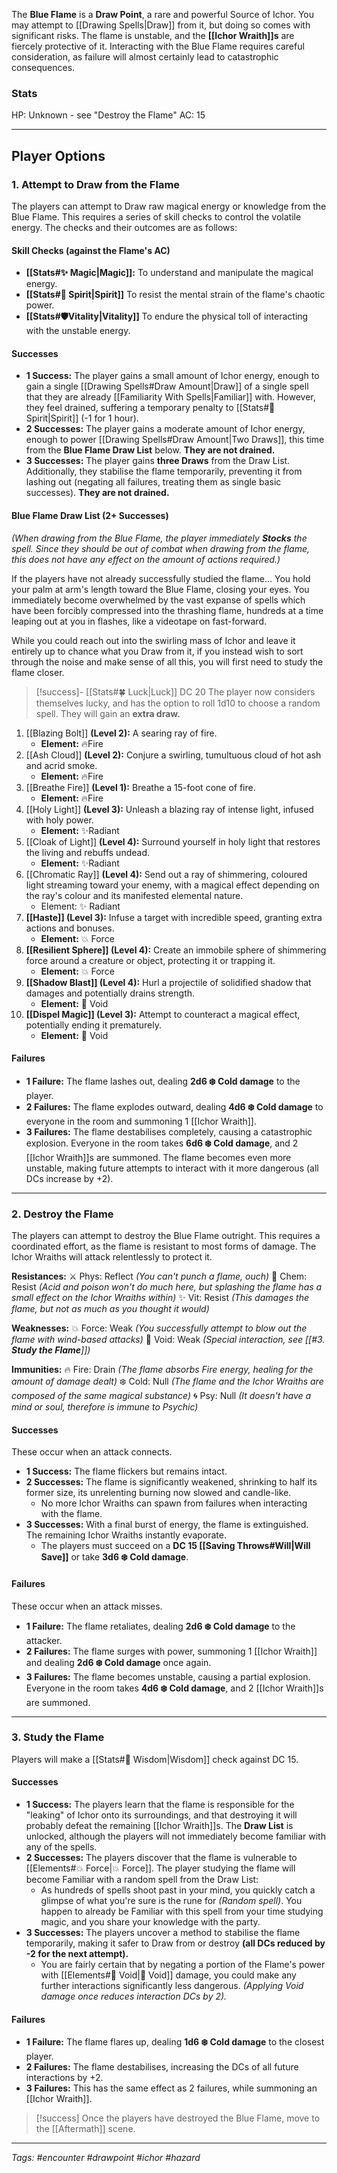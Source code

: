 The **Blue Flame** is a **Draw Point**, a rare and powerful Source of Ichor. You may attempt to [[Drawing Spells|Draw]] from it, but doing so comes with significant risks. The flame is unstable, and the **[[Ichor Wraith]]s** are fiercely protective of it. Interacting with the Blue Flame requires careful consideration, as failure will almost certainly lead to catastrophic consequences.

### Stats

HP: Unknown - see "Destroy the Flame"
AC: 15

---

## Player Options

### 1. **Attempt to Draw from the Flame**

The players can attempt to Draw raw magical energy or knowledge from the Blue Flame. This requires a series of skill checks to control the volatile energy. The checks and their outcomes are as follows:

#### **Skill Checks** (against the Flame's AC)

- **[[Stats#✨ Magic|Magic]]:** To understand and manipulate the magical energy.
- **[[Stats#💙 Spirit|Spirit]]** To resist the mental strain of the flame's chaotic power.
- **[[Stats#🛡️Vitality|Vitality]]** To endure the physical toll of interacting with the unstable energy.

#### **Successes**

- **1 Success:** The player gains a small amount of Ichor energy, enough to gain a single [[Drawing Spells#Draw Amount|Draw]] of a single spell that they are already [[Familiarity With Spells|Familiar]] with. However, they feel drained, suffering a temporary penalty to [[Stats#💙 Spirit|Spirit]] (-1 for 1 hour).
- **2 Successes:** The player gains a moderate amount of Ichor energy, enough to power [[Drawing Spells#Draw Amount|Two Draws]], this time from the **Blue Flame Draw List** below. **They are not drained.**
- **3 Successes:** The player gains **three Draws** from the Draw List. Additionally, they stabilise the flame temporarily, preventing it from lashing out (negating all failures, treating them as single basic successes). **They are not drained.**

#### **Blue Flame Draw List (2+ Successes)**

*(When drawing from the Blue Flame, the player immediately **Stocks** the spell. Since they should be out of combat when drawing from the flame, this does not have any effect on the amount of actions required.)*

If the players have not already successfully studied the flame...
You hold your palm at arm's length toward the Blue Flame, closing your eyes. You immediately become overwhelmed by the vast expanse of spells which have been forcibly compressed into the thrashing flame, hundreds at a time leaping out at you in flashes, like a videotape on fast-forward.

While you could reach out into the swirling mass of Ichor and leave it entirely up to chance what you Draw from it, if you instead wish to sort through the noise and make sense of all this, you will first need to study the flame closer.

>[!success]- [[Stats#🍀 Luck|Luck]] DC 20
>The player now considers themselves lucky, and has the option to roll 1d10 to choose a random spell. They will gain an **extra draw.**


1. [[Blazing Bolt]] **(Level 2):** A searing ray of fire.
    - **Element:** 🔥Fire
2. [[Ash Cloud]] **(Level 2):** Conjure a swirling, tumultuous cloud of hot ash and acrid smoke.
	- **Element:** 🔥Fire
3. [[Breathe Fire]] **(Level 1):** Breathe a 15-foot cone of fire.
    - **Element:** 🔥Fire
4. [[Holy Light]] **(Level 3):** Unleash a blazing ray of intense light, infused with holy power.
	- **Element:** ✨Radiant
5. [[Cloak of Light]] **(Level 4):** Surround yourself in holy light that restores the living and rebuffs undead. 
	- **Element:** ✨Radiant
6. [[Chromatic Ray]] **(Level 4):**  Send out a ray of shimmering, coloured light streaming toward your enemy, with a magical effect depending on the ray's colour and its manifested elemental nature.
	  - Element: ✨ Radiant
7. **[[Haste]] (Level 3):** Infuse a target with incredible speed, granting extra actions and bonuses.
    - **Element:** 💥 Force
8. **[[Resilient Sphere]] (Level 4):** Create an immobile sphere of shimmering force around a creature or object, protecting it or trapping it.
    - **Element:** 💥 Force
9. **[[Shadow Blast]] (Level 4):** Hurl a projectile of solidified shadow that damages and potentially drains strength.
    - **Element:** 🌌 Void
10. **[[Dispel Magic]] (Level 3):** Attempt to counteract a magical effect, potentially ending it prematurely.
    - **Element:** 🌌 Void
	
#### **Failures**

- **1 Failure:** The flame lashes out, dealing **2d6 ❄️ Cold damage** to the player.
- **2 Failures:** The flame explodes outward, dealing **4d6 ❄️ Cold damage** to everyone in the room and summoning 1 [[Ichor Wraith]].
- **3 Failures:** The flame destabilises completely, causing a catastrophic explosion. Everyone in the room takes **6d6 ❄️ Cold damage**, and 2 [[Ichor Wraith]]s are summoned. The flame becomes even more unstable, making future attempts to interact with it more dangerous (all DCs increase by +2).

---

### 2. **Destroy the Flame**

The players can attempt to destroy the Blue Flame outright. This requires a coordinated effort, as the flame is resistant to most forms of damage. The Ichor Wraiths will attack relentlessly to protect it.

**Resistances:**
⚔️ Phys: Reflect *(You can't punch a flame, ouch)*
🧪 Chem: Resist *(Acid and poison won't do much here, but splashing the flame has a small effect on the Ichor Wraiths within)*
✨ Vit: Resist *(This damages the flame, but not as much as you thought it would)*

**Weaknesses:**
💥 Force: Weak *(You successfully attempt to blow out the flame with wind-based attacks)*
🌌 Void: Weak *(Special interaction, see [[#3. **Study the Flame**]])*

**Immunities:**
🔥 Fire: Drain *(The flame absorbs Fire energy, healing for the amount of damage dealt)*
❄️ Cold: Null *(The flame and the Ichor Wraiths are composed of the same magical substance)*
🌀 Psy: Null *(It doesn't have a mind or soul, therefore is immune to Psychic)*
#### **Successes**

These occur when an attack connects.

- **1 Success:** The flame flickers but remains intact.
- **2 Successes:** The flame is significantly weakened, shrinking to half its former size, its unrelenting burning now slowed and candle-like.
  - No more Ichor Wraiths can spawn from failures when interacting with the flame.
- **3 Successes:** With a final burst of energy, the flame is extinguished. The remaining Ichor Wraiths instantly evaporate.
  - The players must succeed on a **DC 15 [[Saving Throws#Will|Will Save]]** or take **3d6 ❄️ Cold damage**.

#### **Failures**

These occur when an attack misses.

- **1 Failure:** The flame retaliates, dealing **2d6 ❄️ Cold damage** to the attacker.
- **2 Failures:** The flame surges with power, summoning 1 [[Ichor Wraith]] and dealing **2d6 ❄️ Cold damage** once again.
- **3 Failures:** The flame becomes unstable, causing a partial explosion. Everyone in the room takes **4d6 ❄️ Cold damage**, and 2 [[Ichor Wraith]]s are summoned.

---

### 3. **Study the Flame**

Players will make a [[Stats#🧠 Wisdom|Wisdom]] check against DC 15.
#### **Successes**

- **1 Success:** The players learn that the flame is responsible for the "leaking" of Ichor onto its surroundings, and that destroying it will probably defeat the remaining [[Ichor Wraith]]s. The **Draw List** is unlocked, although the players will not immediately become familiar with any of the spells.
- **2 Successes:** The players discover that the flame is vulnerable to [[Elements#💥 Force|💥 Force]]. The player studying the flame will become Familiar with a random spell from the Draw List: 
	- As hundreds of spells shoot past in your mind, you quickly catch a glimpse of what you're sure is the rune for *(Random spell)*. You happen to already be Familiar with this spell from your time studying magic, and you share your knowledge with the party.
- **3 Successes:** The players uncover a method to stabilise the flame temporarily, making it safer to Draw from or destroy **(all DCs reduced by -2 for the next attempt).**
	- You are fairly certain that by negating a portion of the Flame's power with [[Elements#🌌 Void|🌌 Void]] damage, you could make any further interactions significantly less dangerous. *(Applying Void damage once reduces interaction DCs by 2).*

#### **Failures**

- **1 Failure:** The flame flares up, dealing **1d6 ❄️ Cold damage** to the closest player.
- **2 Failures:** The flame destabilises, increasing the DCs of all future interactions by +2.
- **3 Failures:** This has the same effect as 2 failures, while summoning an [[Ichor Wraith]].

> [!success] Once the players have destroyed the Blue Flame, move to the [[Aftermath]] scene.

---
*Tags: #encounter #drawpoint #ichor #hazard*
